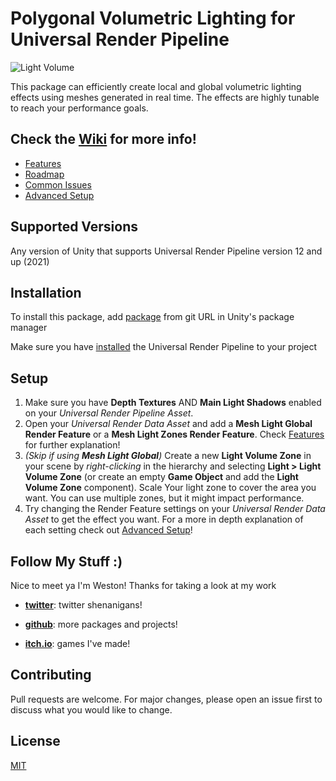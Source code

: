 # Polygonal Volumetric Lighting for Universal Render Pipeline
![Light Volume](https://user-images.githubusercontent.com/57042424/172150199-432d5fa3-45c6-48ed-b0f3-50c1502d4dc9.gif)

This package can efficiently create local and global volumetric lighting effects using meshes generated in real time. The effects are highly tunable to reach your performance goals.

## Check the [Wiki](https://github.com/westonwright/polygonal-volumetric-lighting-urp/wiki) for more info!
* [Features](https://github.com/westonwright/polygonal-volumetric-lighting-urp/wiki/Features)
* [Roadmap](https://github.com/westonwright/polygonal-volumetric-lighting-urp/wiki/Roadmap)
* [Common Issues](https://github.com/westonwright/polygonal-volumetric-lighting-urp/wiki/Common-Issues)
* [Advanced Setup](https://github.com/westonwright/polygonal-volumetric-lighting-urp/wiki/Advanced-Setup)

## Supported Versions
Any version of Unity that supports Universal Render Pipeline version 12 and up (2021)

## Installation
To install this package, add [package](https://github.com/westonwright/polygonal-volumetric-lighting-urp.git) from git URL in Unity's package manager

Make sure you have [installed](https://docs.unity3d.com/Packages/com.unity.render-pipelines.universal@12.0/manual/InstallURPIntoAProject.html) the Universal Render Pipeline to your project

## Setup
1. Make sure you have **Depth Textures** AND **Main Light Shadows** enabled on your *Universal Render Pipeline Asset*.
2. Open your *Universal Render Data Asset* and add a **Mesh Light Global Render Feature** or a **Mesh Light Zones Render Feature**. Check [Features](https://github.com/westonwright/polygonal-volumetric-lighting-urp/wiki/Features) for further explanation!
3. *(Skip if using **Mesh Light Global**)* Create a new **Light Volume Zone** in your scene by *right-clicking* in the hierarchy and selecting **Light > Light Volume Zone** (or create an empty **Game Object** and add the **Light Volume Zone** component). Scale Your light zone to cover the area you want. You can use multiple zones, but it might impact performance. 
4. Try changing the Render Feature settings on your *Universal Render Data Asset* to get the effect you want. For a more in depth explanation of each setting check out [Advanced Setup](https://github.com/westonwright/polygonal-volumetric-lighting-urp/wiki/Advanced-Setup)!

## Follow My Stuff :)
Nice to meet ya I'm Weston! Thanks for taking a look at my work

* [**twitter**](https://twitter.com/WestonWright_): twitter shenanigans!

* [**github**](https://github.com/westonwright): more packages and projects!

* [**itch.io**](https://westonwright.itch.io/): games I've made!

## Contributing
Pull requests are welcome. For major changes, please open an issue first to discuss what you would like to change.

## License
[MIT](https://github.com/westonwright/polygonal-volumetric-lighting-urp/blob/main/LICENSE)
